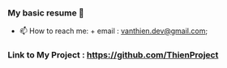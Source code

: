 ### My basic resume 👋
- 📫 How to reach me: 
      + email : vanthien.dev@gmail.com;
### Link to My Project : https://github.com/ThienProject

